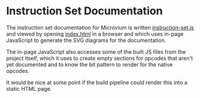 # Instruction Set Documentation

The instruction set documentation for Microvium is written [instruction-set.js](./script/instruction-set.js) and viewed by opening [index.html](./index.html) in a browser and which uses in-page JavaScript to generate the SVG diagrams for the documentation.

The in-page JavaScript also accesses some of the built JS files from the project itself, which it uses to create empty sections for opcodes that aren't yet documented and to know the bit pattern to render for the native opcodes.

It would be nice at some point if the build pipeline could render this into a static HTML page.